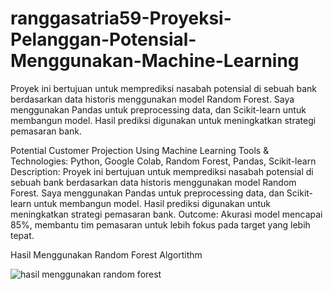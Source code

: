 # ranggasatria59-Proyeksi-Pelanggan-Potensial-Menggunakan-Machine-Learning

Proyek ini bertujuan untuk memprediksi nasabah potensial di sebuah bank berdasarkan data historis menggunakan model Random Forest. Saya menggunakan Pandas untuk preprocessing data, dan Scikit-learn untuk membangun model. Hasil prediksi digunakan untuk meningkatkan strategi pemasaran bank.

Potential Customer Projection Using Machine Learning
Tools & Technologies: Python, Google Colab, Random Forest, Pandas, Scikit-learn
Description: Proyek ini bertujuan untuk memprediksi nasabah potensial di sebuah bank berdasarkan data historis menggunakan model Random Forest. Saya menggunakan Pandas untuk preprocessing data, dan Scikit-learn untuk membangun model. Hasil prediksi digunakan untuk meningkatkan strategi pemasaran bank.
Outcome: Akurasi model mencapai 85%, membantu tim pemasaran untuk lebih fokus pada target yang lebih tepat.

Hasil Menggunakan Random Forest Algortithm


![hasil menggunakan random forest](https://github.com/user-attachments/assets/41357fcf-ae97-4089-8188-218ba2af2213)
